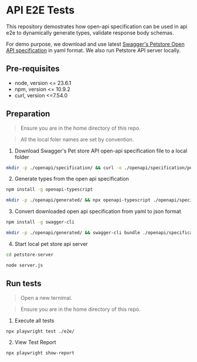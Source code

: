 # API E2E Tests

This repository demostrates how open-api specification can be used in api e2e to dynamically generate types, validate response body schemas.

For demo purpose, we download and use latest [Swagger's Petstore Open API specification](https://github.com/swagger-api/swagger-petstore/blob/master/src/main/resources/openapi.yaml) in yaml format. We also run Petstore API server locally.

## Pre-requisites

- node, version <= 23.6.1
- npm, version <= 10.9.2
- curl, version <=7.54.0

## Preparation

> Ensure you are in the home directory of this repo.

> All the local foler names are set by convention.

1. Download Swagger's Pet store API open-api specification file to a local folder

```bash
mkdir -p ./openapi/specification/ && curl -o ./openapi/specification/petstore-api-spec.yaml https://raw.githubusercontent.com/swagger-api/swagger-petstore/master/src/main/resources/openapi.yaml
```

2. Generate types from the open api specification

```bash
npm install -g openapi-typescript

mkdir -p ./openapi/generated/ && npx openapi-typescript ./openapi/specification/petstore-api-spec.yaml --output ./openapi/generated/petstore-types.ts
```

3. Convert downloaded open api specification from yaml to json format

```bash
npm install -g swagger-cli

mkdir -p ./openapi/generated/ && swagger-cli bundle ./openapi/specification/petstore-api-spec.yaml -o ./openapi/generated/petstore-api-spec.json
```

4. Start local pet store api server

```bash
cd petstore-server

node server.js
```

## Run tests

> Open a new ternimal.

> Ensure you are in the home directory of this repo.

1. Execute all tests

```bash
npx playwright test ./e2e/
```

2. View Test Report

```bash
npx playwright show-report
```
